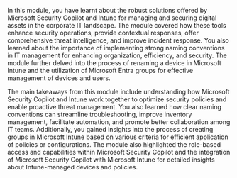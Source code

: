 In this module, you have learnt about the robust solutions offered by Microsoft Security Copilot and Intune for managing and securing digital assets in the corporate IT landscape. The module covered how these tools enhance security operations, provide contextual responses, offer comprehensive threat intelligence, and improve incident response. You also learned about the importance of implementing strong naming conventions in IT management for enhancing organization, efficiency, and security. The module further delved into the process of renaming a device in Microsoft Intune and the utilization of Microsoft Entra groups for effective management of devices and users. 

The main takeaways from this module include understanding how Microsoft Security Copilot and Intune work together to optimize security policies and enable proactive threat management. You also learned how clear naming conventions can streamline troubleshooting, improve inventory management, facilitate automation, and promote better collaboration among IT teams. Additionally, you gained insights into the process of creating groups in Microsoft Intune based on various criteria for efficient application of policies or configurations. The module also highlighted the role-based access and capabilities within Microsoft Security Copilot and the integration of Microsoft Security Copilot with Microsoft Intune for detailed insights about Intune-managed devices and policies.
